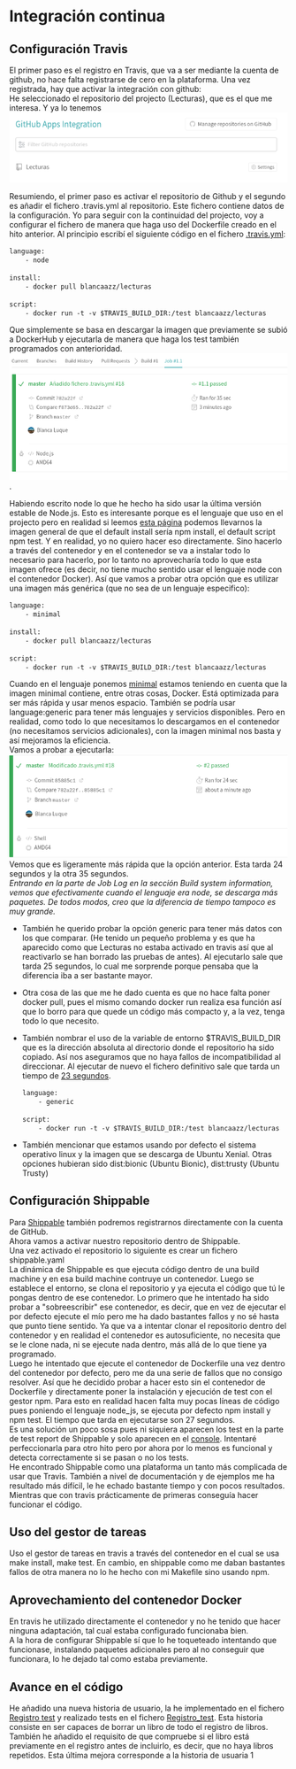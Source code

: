 # Integración continua

## Configuración Travis

El primer paso es el registro en Travis, que va a ser mediante la cuenta de github, no hace falta registrarse de cero en la plataforma. Una vez registrada, hay que activar la integración con github:  
He seleccionado el repositorio del projecto (Lecturas), que es el que me interesa. Y ya lo tenemos
![travis4](img/travis4.png)

Resumiendo, el primer paso es activar el repositorio de Github y el segundo es añadir el fichero .travis.yml al repositorio. Este fichero contiene datos de la configuración. Yo para seguir con la continuidad del projecto, voy a configurar el fichero de manera que haga uso del Dockerfile creado en el hito anterior.
Al principio escribí el siguiente código en el fichero [.travis.yml](.travis.yml):

```
language:  
    - node

install:  
    - docker pull blancaazz/lecturas

script:  
    - docker run -t -v $TRAVIS_BUILD_DIR:/test blancaazz/lecturas
```

Que simplemente se basa en descargar la imagen que previamente se subió a DockerHub y ejecutarla de manera que haga los test también programados con anterioridad.
![travis5](img/travis5.png).

Habiendo escrito node lo que he hecho ha sido usar la última versión estable de Node.js. Esto es interesante porque es el lenguaje que uso en el projecto pero en realidad si leemos [esta página](https://docs.travis-ci.com/user/languages/javascript-with-nodejs/) podemos llevarnos la imagen general de que el default install sería npm install, el default script npm test. Y en realidad, yo no quiero hacer eso directamente. Sino hacerlo a través del contenedor y en el contenedor se va a instalar todo lo necesario para hacerlo, por lo tanto no aprovecharía todo lo que esta imagen ofrece (es decir, no tiene mucho sentido usar el lenguaje node con el contenedor Docker). Así que vamos a probar otra opción que es utilizar una imagen más genérica (que no sea de un lenguaje especifico):

```
language:
    - minimal

install:
    - docker pull blancaazz/lecturas

script:
    - docker run -t -v $TRAVIS_BUILD_DIR:/test blancaazz/lecturas
```

Cuando en el lenguaje ponemos [minimal](https://docs.travis-ci.com/user/languages/minimal-and-generic/) estamos teniendo en cuenta que la imagen minimal contiene, entre otras cosas, Docker. Está optimizada para ser más rápida y usar menos espacio. También se podría usar language:generic para tener más lenguajes y servicios disponibles. Pero en realidad, como todo lo que necesitamos lo descargamos en el contenedor (no necesitamos servicios adicionales), con la imagen minimal nos basta y así mejoramos la eficiencia.  
Vamos a probar a ejecutarla:  
![travis6](img/travis6.png)  
Vemos que es ligeramente más rápida que la opción anterior. Esta tarda 24 segundos y la otra 35 segundos.   
*Entrando en la parte de Job Log en la sección Build system information, vemos que efectivamente cuando el lenguaje era node, se descarga más paquetes. De todos modos, creo que la diferencia de tiempo tampoco es muy grande.*  

- También he querido probar la opción generic para tener más datos con los que comparar. (He tenido un pequeño problema y es que ha aparecido como que Lecturas no estaba activado en travis así que al reactivarlo se han borrado las pruebas de antes). Al ejecutarlo sale que tarda 25 segundos, lo cual me sorprende porque pensaba que la diferencia iba a ser bastante mayor. 

- Otra cosa de las que me he dado cuenta es que no hace falta poner docker pull, pues el mismo comando docker run realiza esa función así que lo borro para que quede un código más compacto y, a la vez, tenga todo lo que necesito. 

- También nombrar el uso de la variable de entorno $TRAVIS_BUILD_DIR que es la dirección absoluta al directorio donde el repositorio ha sido copiado. Así nos aseguramos que no haya fallos de incompatibilidad al direccionar. 
Al ejecutar de nuevo el fichero definitivo sale que tarda un tiempo de [23 segundos](https://github.com/blancaazz/Lecturas/runs/1384940051). 

    ```
    language:
        - generic

    script:
        - docker run -t -v $TRAVIS_BUILD_DIR:/test blancaazz/lecturas
    ```

- También mencionar que estamos usando por defecto el sistema operativo linux y la imagen que se descarga de Ubuntu Xenial. Otras opciones hubieran sido dist:bionic (Ubuntu Bionic), dist:trusty (Ubuntu Trusty)


## Configuración Shippable

Para [Shippable](http://docs.shippable.com/) también podremos registrarnos directamente con la cuenta de GitHub.  
Ahora vamos a activar nuestro repositorio dentro de Shippable.   
Una vez activado el repositorio lo siguiente es crear un fichero shippable.yaml  
La dinámica de Shippable es que ejecuta código dentro de una build machine y en esa build machine contruye un contenedor. Luego se establece el entorno, se clona el repositorio y ya ejecuta el código que tú le pongas dentro de ese contenedor. 
Lo primero que he intentado ha sido probar a "sobreescribir" ese contenedor, es decir, que en vez de ejecutar el por defecto ejecute el mío pero me ha dado bastantes fallos y no sé hasta que punto tiene sentido. Ya que va a intentar clonar el repositorio dentro del contenedor y en realidad el contenedor es autosuficiente, no necesita que se le clone nada, ni se ejecute nada dentro, más allá de lo que tiene ya programado.  
Luego he intentado que ejecute el contenedor de Dockerfile una vez dentro del contenedor por defecto, pero me da una serie de fallos que no consigo resolver. Así que he decidido probar a hacer esto sin el contenedor de Dockerfile y directamente poner la instalación y ejecución de test con el gestor npm. Para esto en realidad hacen falta muy pocas líneas de código pues poniendo el lenguaje node_js, se ejecuta por defecto npm install y npm test. El tiempo que tarda en ejecutarse son 27 segundos.  
Es una solución un poco sosa pues ni siquiera aparecen los test en la parte de test report de Shippable y solo aparecen en el [console](https://app.shippable.com/github/blancaazz/Lecturas/runs/39/1/console). Intentaré perfeccionarla para otro hito pero por ahora por lo menos es funcional y detecta correctamente si se pasan o no los tests.  
He encontrado Shippable como una plataforma un tanto más complicada de usar que Travis. También a nivel de documentación y de ejemplos me ha resultado más difícil, le he echado bastante tiempo y con pocos resultados. Mientras que con travis prácticamente de primeras conseguía hacer funcionar el código.

## Uso del gestor de tareas

Uso el gestor de tareas en travis a través del contenedor en el cual se usa make install, make test.
En cambio, en shippable como me daban bastantes fallos de otra manera no lo he hecho con mi Makefile sino usando npm. 

## Aprovechamiento del contenedor Docker

En travis he utilizado directamente el contenedor y no he tenido que hacer ninguna adaptación, tal cual estaba configurado funcionaba bien.  
A la hora de configurar Shippable sí que lo he toqueteado intentando que funcionase, instalando paquetes adicionales pero al no conseguir que funcionara, lo he dejado tal como estaba previamente. 

## Avance en el código 

He añadido una nueva historia de usuario, la he implementado en el fichero [Registro test](../src/Registro_libros) y realizado tests en el fichero [Registro_test](../test/Registro_test). Esta historia consiste en ser capaces de borrar un libro de todo el registro de libros.  
También he añadido el requisito de que compruebe si el libro está previamente en el registro antes de incluirlo, es decir, que no haya libros repetidos. Esta última mejora corresponde a la historia de usuaria 1
